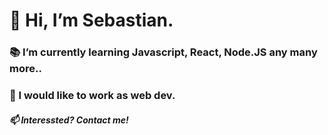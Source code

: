 
<h1> 👋 Hi, I’m Sebastian. <br> 
<h3> 📚 I’m currently learning Javascript, React, Node.JS any many more.. <br>
<h3> 💞️ I would like to work as web dev.<br>
<h5> 📫 Interessted? Contact me!
